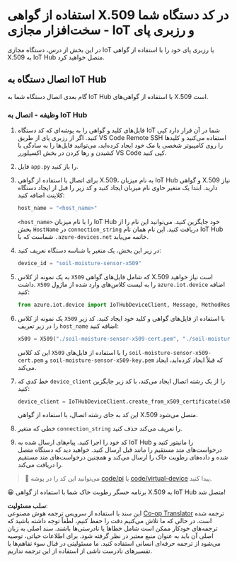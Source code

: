 <!--
CO_OP_TRANSLATOR_METADATA:
{
  "original_hash": "9aea84bcc7520222b0e1c50469d62d6a",
  "translation_date": "2025-08-25T21:52:54+00:00",
  "source_file": "2-farm/lessons/6-keep-your-plant-secure/single-board-computer-x509.md",
  "language_code": "fa"
}
-->
# استفاده از گواهی X.509 در کد دستگاه شما - سخت‌افزار مجازی IoT و رزبری پای

در این بخش از درس، دستگاه مجازی IoT یا رزبری پای خود را با استفاده از گواهی X.509 به IoT Hub متصل خواهید کرد.

## اتصال دستگاه به IoT Hub

گام بعدی اتصال دستگاه شما به IoT Hub با استفاده از گواهی‌های X.509 است.

### وظیفه - اتصال به IoT Hub

1. فایل‌های کلید و گواهی را به پوشه‌ای که کد دستگاه IoT شما در آن قرار دارد کپی کنید. اگر از رزبری پای از طریق VS Code Remote SSH استفاده می‌کنید و کلیدها را روی کامپیوتر شخصی یا مک خود ایجاد کرده‌اید، می‌توانید فایل‌ها را به سادگی با کشیدن و رها کردن در بخش اکسپلورر VS Code کپی کنید.

1. فایل `app.py` را باز کنید.

1. برای اتصال با استفاده از گواهی X.509، به نام میزبان IoT Hub و گواهی X.509 نیاز دارید. ابتدا یک متغیر حاوی نام میزبان ایجاد کنید و کد زیر را قبل از ایجاد دستگاه کلاینت اضافه کنید:

    ```python
    host_name = "<host_name>"
    ```

    `<host_name>` را با نام میزبان IoT Hub خود جایگزین کنید. می‌توانید این نام را از بخش `HostName` در `connection_string` دریافت کنید. این نام همان نام IoT Hub شماست که با `.azure-devices.net` خاتمه می‌یابد.

1. در زیر این بخش، یک متغیر با شناسه دستگاه تعریف کنید:

    ```python
    device_id = "soil-moisture-sensor-x509"
    ```

1. به یک نمونه از کلاس `X509` که شامل فایل‌های گواهی X.509 است نیاز خواهید داشت. `X509` را به لیست کلاس‌های وارد شده از ماژول `azure.iot.device` اضافه کنید:

    ```python
    from azure.iot.device import IoTHubDeviceClient, Message, MethodResponse, X509
    ```

1. یک نمونه از کلاس `X509` با استفاده از فایل‌های گواهی و کلید خود ایجاد کنید. کد زیر را در زیر تعریف `host_name` اضافه کنید:

    ```python
    x509 = X509("./soil-moisture-sensor-x509-cert.pem", "./soil-moisture-sensor-x509-key.pem")
    ```

    این کد کلاس `X509` را با استفاده از فایل‌های `soil-moisture-sensor-x509-cert.pem` و `soil-moisture-sensor-x509-key.pem` که قبلاً ایجاد کرده‌اید، ایجاد می‌کند.

1. خط کدی که `device_client` را از یک رشته اتصال ایجاد می‌کند، با کد زیر جایگزین کنید:

    ```python
    device_client = IoTHubDeviceClient.create_from_x509_certificate(x509, host_name, device_id)
    ```

    این کد به جای رشته اتصال، با استفاده از گواهی X.509 متصل می‌شود.

1. خطی که متغیر `connection_string` را تعریف می‌کند حذف کنید.

1. کد خود را اجرا کنید. پیام‌های ارسال شده به IoT Hub را مانیتور کنید و درخواست‌های متد مستقیم را مانند قبل ارسال کنید. خواهید دید که دستگاه متصل شده و داده‌های رطوبت خاک را ارسال می‌کند و همچنین درخواست‌های متد مستقیم را دریافت می‌کند.

> 💁 می‌توانید این کد را در پوشه [code/pi](../../../../../2-farm/lessons/6-keep-your-plant-secure/code/pi) یا [code/virtual-device](../../../../../2-farm/lessons/6-keep-your-plant-secure/code/virtual-device) پیدا کنید.

😀 برنامه حسگر رطوبت خاک شما با استفاده از گواهی X.509 به IoT Hub متصل شد!

**سلب مسئولیت**:  
این سند با استفاده از سرویس ترجمه هوش مصنوعی [Co-op Translator](https://github.com/Azure/co-op-translator) ترجمه شده است. در حالی که ما تلاش می‌کنیم دقت را حفظ کنیم، لطفاً توجه داشته باشید که ترجمه‌های خودکار ممکن است شامل خطاها یا نادرستی‌ها باشند. سند اصلی به زبان اصلی آن باید به عنوان منبع معتبر در نظر گرفته شود. برای اطلاعات حیاتی، توصیه می‌شود از ترجمه حرفه‌ای انسانی استفاده کنید. ما مسئولیتی در قبال سوء تفاهم‌ها یا تفسیرهای نادرست ناشی از استفاده از این ترجمه نداریم.